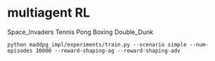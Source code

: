 # multiagent RL

Space_Invaders Tennis Pong Boxing Double_Dunk
```
python maddpg_impl/experiments/train.py --scenario simple --num-episodes 10000 --reward-shaping-ag --reward-shaping-adv
```
